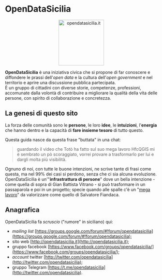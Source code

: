  	
# OpenDataSicilia

<p align="center"> <a href="http://opendatasicilia.it/" target="_blank"><img src="http://wp.ondata.it/sicilia/wp-content/uploads/sites/2/2018/07/opendatasicilia.png" width="150" class="immagonobox"   title="opendatasicilia.it"></a>
</p>

**OpenDataSicilia** è una iniziativa civica che si propone di far conoscere e diffondere le prassi dell'_open data_ e la cultura dell'_open government_ e nel territorio e aprire una discussione pubblica partecipata.<br>
È un gruppo di cittadini con diverse storie, competenze, professioni, accomunate dalla volontà di contribuire a migliorare la qualità della vita delle persone, con spirito di collaborazione e concretezza.

## La genesi di questo sito

La forza delle comunità sono le **persone**, le loro **idee**, le **intuizioni**, l'**energia** che hanno dentro e la capacità di **fare insieme tesoro** di tutto questo.

Questa guida nasce da questa frase "buttata" in una chat:

<blockquote>
guardando il video che Totò ha fatto sul suo mega lavoro HfcQGIS mi è sembrato un p&ograve;  scoraggiato, vorrei provare a trasformarlo per lui e dargli molta più visibilità.</blockquote>

Ognuno di noi, con tutte le buone intenzioni, ne scrive tante di frasi come questa, ma nel 99% dei casi si perdono, senza che ci sia alcuna evoluzione.<br>OpenDataSicilia è un'"**infrastrattura di persone**" dove un bella intenzione - come quella di sopra di Gian Battista Vitrano - si può trasformare in un passaparola e poi in un progetto; specie quando alle spalle c'è un "[mega lavoro](https://github.com/pigreco/HfcQGIS)" da valorizzare come quello di Salvatore Fiandaca.

## Anagrafica

OpenDataSicilia fa _scruscio_ ("rumore" in siciliano) qui:

- _mailing list_ [https://groups.google.com/forum/#!forum/opendatasicilia](https://groups.google.com/forum/#!forum/opendatasicilia);
- sito web [http://opendatasicilia.it](http://opendatasicilia.it);
- gruppo facebook [https://www.facebook.com/groups/opendatasicilia/](https://www.facebook.com/groups/opendatasicilia/);
- _account_ twitter [http://twitter.com/opendatasicilia](http://twitter.com/opendatasicilia);
- gruppo Telegram [https://t.me/opendatasicilia](http://twitter.com/opendatasicilia).
